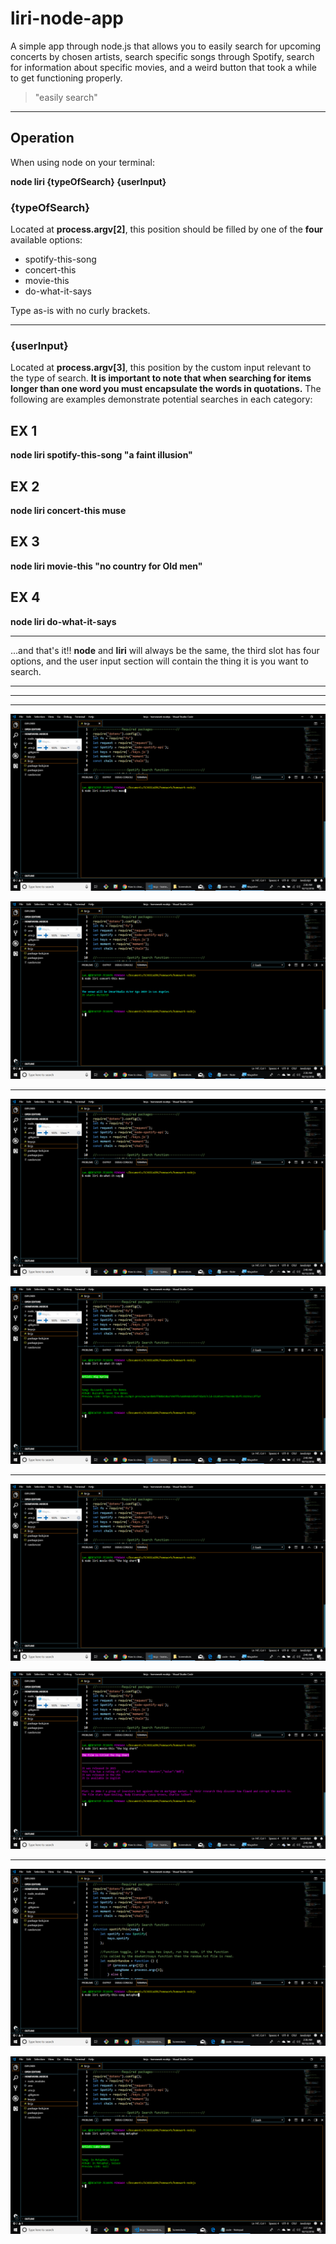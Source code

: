 # liri-node-app
A simple app through node.js that allows you to easily search for upcoming concerts by chosen artists,
search specific songs through Spotify, search for information about specific movies, and a weird button that took 
a while to get functioning properly.

>"easily search"
_____________________________________________________________________________________________________________________
## Operation

When using node on your terminal:

__**node liri {typeOfSearch} {userInput}**__

### {typeOfSearch}
Located at **process.argv[2]**, this position should be filled by one of the **four** available options:

* spotify-this-song
* concert-this
* movie-this
* do-what-it-says

Type as-is with no curly brackets.
_____________________________________________________________________________________________________________________

### {userInput}
Located at **process.argv[3]**, this position by the custom input relevant to the type of search. __It is important to note that when searching for items longer than one word you must encapsulate the words in quotations.__ The following are examples demonstrate potential searches in each category:

## EX 1
__node liri spotify-this-song "a faint illusion"__

## EX 2
__node liri concert-this muse__

## EX 3
__node liri movie-this "no country for Old men"__

## EX 4 
__node liri do-what-it-says__

___________________________________________________________________________________________________________________________________

...and that's it!!
__node__ and __liri__ will always be the same, the third slot has four options, and the user input section will contain the thing it is you want to search.

_________________________________________________________________________________________________________________________________

_________________________________________________________________________________________________________________________________

_________________________________________________________________________________________________________________________________



![before image](https://github.com/IanDowdy/liri-node-app/blob/master/images/concert_before.png)


![after image](https://github.com/IanDowdy/liri-node-app/blob/master/images/concert_after.png)

_________________________________________________________________________________________________________________________________

![before image](https://github.com/IanDowdy/liri-node-app/blob/master/images/dwis_before.png)

![after image](https://github.com/IanDowdy/liri-node-app/blob/master/images/dwis_after.png)

__________________________________________________________________________________________________________________________________

![before image](https://github.com/IanDowdy/liri-node-app/blob/master/images/movie_before.png)

![after image](https://github.com/IanDowdy/liri-node-app/blob/master/images/movie_after.png)

___________________________________________________________________________________________________________________________________

![before image](https://github.com/IanDowdy/liri-node-app/blob/master/images/spotify_before.png)

![after image](https://github.com/IanDowdy/liri-node-app/blob/master/images/spotify_after.png)
